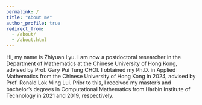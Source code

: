 ```yaml
---
permalink: /
title: "About me"
author_profile: true
redirect_from: 
  - /about/
  - /about.html
---
```

Hi, my name is Zhiyuan Lyu. I am now a postdoctoral researcher in the Department of Mathematics at the Chinese University of Hong Kong, advised by Prof. Gary Pui Tung CHOI. I obtained my  Ph.D. in Applied Mathematics from the Chinese University of Hong Kong in 2024, advised by Prof. Ronald Lok Ming Lui. Prior to this, I received my master’s and bachelor’s degrees in Computational Mathematics from Harbin Institute of Technology in 2021 and 2019, respectively.

